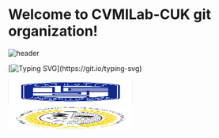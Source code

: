 # Welcome to CVMILab-CUK git organization!

![header](https://capsule-render.vercel.app/api?type=Venom&color=auto&height=300&section=header&text=CVMILab-CUK&fontSize=70&animation=fadeIn&fontAlignY=40)



[![Typing SVG](https://readme-typing-svg.demolab.com?font=Fira+Code&size=30&color=000000&multiline=true&repeat=false&random=false&width=1210&height=500&lines=This+organization+page+for+Computer+Vision+%26+Machine+Intelligence+;Lab+in+Catholic+University+of+Korea.+%F0%9F%87%B0%F0%9F%87%B7;%20;The+Computer+Vision+and+Machine+Intelligence+laboratory+is+a+media;engineering+laboratory+that+studies+image+processing+and+computer;vision.;%20;The+main+research+areas+are+medical+image+processing%2C+smart+farms%2C;machine+learning/deep+learning-based+image+processing%2C+and+computer;vision.;%20;We+are+currently+conducting+research+on+the+overall+areas+of+compu;ter+vision%2C+including+Object+Detection%2C+Facial+Image+Segmentation%2C;Landmark+Detection%2C+and+Human+Pose+Estimation.)](https://git.io/typing-svg)

<a  href="https://www.catholic.ac.kr/index.do">
<img src = "./profile/img/logo.png" width="50%" height="50px">
</a>

<a href="https://dm.catholic.ac.kr/dm/index.html" >
<img src = "./profile/img/Media_Contents.jpg" width="50%" height="50px" >
</a>
